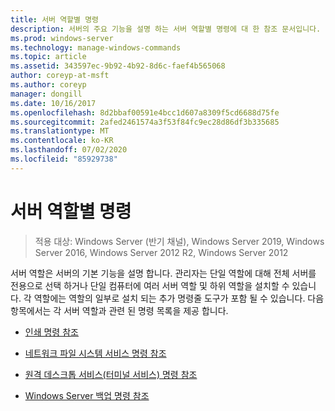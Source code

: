 ```yaml
---
title: 서버 역할별 명령
description: 서버의 주요 기능을 설명 하는 서버 역할별 명령에 대 한 참조 문서입니다.
ms.prod: windows-server
ms.technology: manage-windows-commands
ms.topic: article
ms.assetid: 343597ec-9b92-4b92-8d6c-faef4b565068
author: coreyp-at-msft
ms.author: coreyp
manager: dongill
ms.date: 10/16/2017
ms.openlocfilehash: 8d2bbaf00591e4bcc1d607a8309f5cd6688d75fe
ms.sourcegitcommit: 2afed2461574a3f53f84fc9ec28d86df3b335685
ms.translationtype: MT
ms.contentlocale: ko-KR
ms.lasthandoff: 07/02/2020
ms.locfileid: "85929738"
---
```

# <a name="commands-by-server-role"></a>서버 역할별 명령

> 적용 대상: Windows Server (반기 채널), Windows Server 2019, Windows Server 2016, Windows Server 2012 R2, Windows Server 2012

서버 역할은 서버의 기본 기능을 설명 합니다. 관리자는 단일 역할에 대해 전체 서버를 전용으로 선택 하거나 단일 컴퓨터에 여러 서버 역할 및 하위 역할을 설치할 수 있습니다. 각 역할에는 역할의 일부로 설치 되는 추가 명령줄 도구가 포함 될 수 있습니다. 다음 항목에서는 각 서버 역할과 관련 된 명령 목록을 제공 합니다.

- [인쇄 명령 참조](print-command-reference.md)

- [네트워크 파일 시스템 서비스 명령 참조](services-for-network-file-system-command-reference.md)

- [원격 데스크톱 서비스(터미널 서비스) 명령 참조](remote-desktop-services-terminal-services-command-reference.md)

- [Windows Server 백업 명령 참조](windows-server-backup-command-reference.md)
